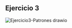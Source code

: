 
## Ejercicio 3

![Ejercicio3-Patrones drawio](https://github.com/user-attachments/assets/16d906ae-e0f3-4415-968d-5935efaab4a2)


